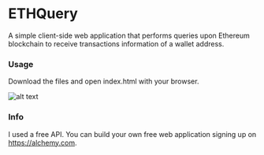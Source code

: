 # ETHQuery
A simple client-side web application that performs queries upon Ethereum blockchain to receive transactions information of a wallet address.

### Usage
Download the files and open index.html with your browser.

![alt text](https://github.com/z3f1r0/ETHQuery/blob/ETHQuery.png/image.jpg?raw=true)

### Info
I used a free API. You can build your own free web application signing up on https://alchemy.com.
